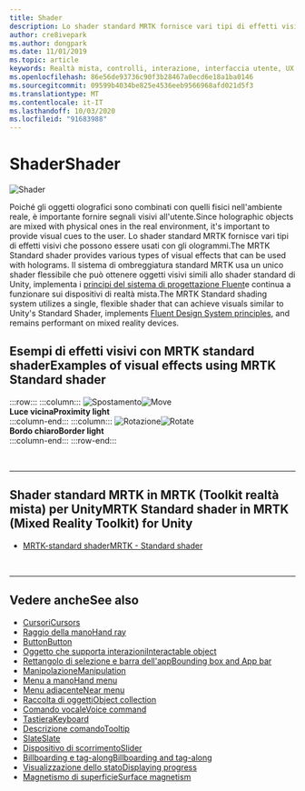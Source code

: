 ```yaml
---
title: Shader
description: Lo shader standard MRTK fornisce vari tipi di effetti visivi che possono essere usati con gli ologrammi.
author: cre8ivepark
ms.author: dongpark
ms.date: 11/01/2019
ms.topic: article
keywords: Realtà mista, controlli, interazione, interfaccia utente, UX
ms.openlocfilehash: 86e56de93736c90f3b28467a0ecd6e18a1ba0146
ms.sourcegitcommit: 09599b4034be825e4536eeb9566968afd021d5f3
ms.translationtype: MT
ms.contentlocale: it-IT
ms.lasthandoff: 10/03/2020
ms.locfileid: "91683988"
---
```

# <a name="shader"></a><span data-ttu-id="08aa2-104">Shader</span><span class="sxs-lookup"><span data-stu-id="08aa2-104">Shader</span></span>

![Shader](images/UX_Hero_StandardShader.jpg)

<span data-ttu-id="08aa2-106">Poiché gli oggetti olografici sono combinati con quelli fisici nell'ambiente reale, è importante fornire segnali visivi all'utente.</span><span class="sxs-lookup"><span data-stu-id="08aa2-106">Since holographic objects are mixed with physical ones in the real environment, it's important to provide visual cues to the user.</span></span> <span data-ttu-id="08aa2-107">Lo shader standard MRTK fornisce vari tipi di effetti visivi che possono essere usati con gli ologrammi.</span><span class="sxs-lookup"><span data-stu-id="08aa2-107">The MRTK Standard shader provides various types of visual effects that can be used with holograms.</span></span> <span data-ttu-id="08aa2-108">Il sistema di ombreggiatura standard MRTK usa un unico shader flessibile che può ottenere oggetti visivi simili allo shader standard di Unity, implementa i [principi del sistema di progettazione Fluent](https://www.microsoft.com/design/fluent/#/)e continua a funzionare sui dispositivi di realtà mista.</span><span class="sxs-lookup"><span data-stu-id="08aa2-108">The MRTK Standard shading system utilizes a single, flexible shader that can achieve visuals similar to Unity's Standard Shader, implements [Fluent Design System principles](https://www.microsoft.com/design/fluent/#/), and remains performant on mixed reality devices.</span></span>
<br>

## <a name="examples-of-visual-effects-using-mrtk-standard-shader"></a><span data-ttu-id="08aa2-109">Esempi di effetti visivi con MRTK standard shader</span><span class="sxs-lookup"><span data-stu-id="08aa2-109">Examples of visual effects using MRTK Standard shader</span></span> 
:::row:::
    :::column:::
       <span data-ttu-id="08aa2-110">![Spostamento](images/UX_Button_Affordance_ProximityLight.jpg)</span><span class="sxs-lookup"><span data-stu-id="08aa2-110">![Move](images/UX_Button_Affordance_ProximityLight.jpg)</span></span><br>
       <span data-ttu-id="08aa2-111">**Luce vicina**</span><span class="sxs-lookup"><span data-stu-id="08aa2-111">**Proximity light**</span></span><br>
    :::column-end:::
    :::column:::
       <span data-ttu-id="08aa2-112">![Rotazione](images/UX_Button_Affordance_FocusHighlight.jpg)</span><span class="sxs-lookup"><span data-stu-id="08aa2-112">![Rotate](images/UX_Button_Affordance_FocusHighlight.jpg)</span></span><br>
        <span data-ttu-id="08aa2-113">**Bordo chiaro**</span><span class="sxs-lookup"><span data-stu-id="08aa2-113">**Border light**</span></span><br>
    :::column-end:::
:::row-end:::

<br>

---

## <a name="mrtk-standard-shader-in-mrtk-mixed-reality-toolkit-for-unity"></a><span data-ttu-id="08aa2-114">Shader standard MRTK in MRTK (Toolkit realtà mista) per Unity</span><span class="sxs-lookup"><span data-stu-id="08aa2-114">MRTK Standard shader in MRTK (Mixed Reality Toolkit) for Unity</span></span>

* [<span data-ttu-id="08aa2-115">MRTK-standard shader</span><span class="sxs-lookup"><span data-stu-id="08aa2-115">MRTK - Standard shader</span></span>](https://microsoft.github.io/MixedRealityToolkit-Unity/Documentation/README_MRTKStandardShader.html)


<br>

---

## <a name="see-also"></a><span data-ttu-id="08aa2-116">Vedere anche</span><span class="sxs-lookup"><span data-stu-id="08aa2-116">See also</span></span>

* [<span data-ttu-id="08aa2-117">Cursori</span><span class="sxs-lookup"><span data-stu-id="08aa2-117">Cursors</span></span>](cursors.md)
* [<span data-ttu-id="08aa2-118">Raggio della mano</span><span class="sxs-lookup"><span data-stu-id="08aa2-118">Hand ray</span></span>](point-and-commit.md)
* [<span data-ttu-id="08aa2-119">Button</span><span class="sxs-lookup"><span data-stu-id="08aa2-119">Button</span></span>](button.md)
* [<span data-ttu-id="08aa2-120">Oggetto che supporta interazioni</span><span class="sxs-lookup"><span data-stu-id="08aa2-120">Interactable object</span></span>](interactable-object.md)
* [<span data-ttu-id="08aa2-121">Rettangolo di selezione e barra dell'app</span><span class="sxs-lookup"><span data-stu-id="08aa2-121">Bounding box and App bar</span></span>](app-bar-and-bounding-box.md)
* [<span data-ttu-id="08aa2-122">Manipolazione</span><span class="sxs-lookup"><span data-stu-id="08aa2-122">Manipulation</span></span>](direct-manipulation.md)
* [<span data-ttu-id="08aa2-123">Menu a mano</span><span class="sxs-lookup"><span data-stu-id="08aa2-123">Hand menu</span></span>](hand-menu.md)
* [<span data-ttu-id="08aa2-124">Menu adiacente</span><span class="sxs-lookup"><span data-stu-id="08aa2-124">Near menu</span></span>](near-menu.md)
* [<span data-ttu-id="08aa2-125">Raccolta di oggetti</span><span class="sxs-lookup"><span data-stu-id="08aa2-125">Object collection</span></span>](object-collection.md)
* [<span data-ttu-id="08aa2-126">Comando vocale</span><span class="sxs-lookup"><span data-stu-id="08aa2-126">Voice command</span></span>](voice-input.md)
* [<span data-ttu-id="08aa2-127">Tastiera</span><span class="sxs-lookup"><span data-stu-id="08aa2-127">Keyboard</span></span>](keyboard.md)
* [<span data-ttu-id="08aa2-128">Descrizione comando</span><span class="sxs-lookup"><span data-stu-id="08aa2-128">Tooltip</span></span>](tooltip.md)
* [<span data-ttu-id="08aa2-129">Slate</span><span class="sxs-lookup"><span data-stu-id="08aa2-129">Slate</span></span>](slate.md)
* [<span data-ttu-id="08aa2-130">Dispositivo di scorrimento</span><span class="sxs-lookup"><span data-stu-id="08aa2-130">Slider</span></span>](slider.md)
* [<span data-ttu-id="08aa2-131">Billboarding e tag-along</span><span class="sxs-lookup"><span data-stu-id="08aa2-131">Billboarding and tag-along</span></span>](billboarding-and-tag-along.md)
* [<span data-ttu-id="08aa2-132">Visualizzazione dello stato</span><span class="sxs-lookup"><span data-stu-id="08aa2-132">Displaying progress</span></span>](progress.md)
* [<span data-ttu-id="08aa2-133">Magnetismo di superficie</span><span class="sxs-lookup"><span data-stu-id="08aa2-133">Surface magnetism</span></span>](surface-magnetism.md)

